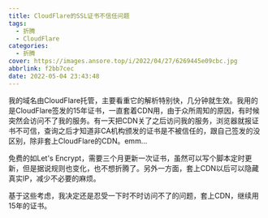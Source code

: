 ```yaml
---
title: CloudFlare的SSL证书不信任问题
tags:
  - 折腾
  - CloudFlare
categories:
  - 折腾
cover: https://images.ansore.top/i/2022/04/27/6269445e09cbc.jpg
abbrlink: f2bb7cec
date: 2022-05-04 23:43:48
---
```


我的域名由CloudFlare托管，主要看重它的解析特别快，几分钟就生效。我用的是CloudFlare签发的15年证书，一直套着CDN用，由于众所周知的原因，有时候突然会访问不了我的服务。有一天把CDN关了之后访问我的服务，浏览器就报证书不可信，查询之后才知道非CA机构颁发的证书是不被信任的，跟自己签发的没区别，除非套上CloudFlare的CDN。emm...

免费的如Let's Encrypt，需要三个月更新一次证书，虽然可以写个脚本定时更新，但是据说规则也变化，也不想折腾了。另外一方面，套上CDN以后可以隐藏真实IP，减少不必要的麻烦。

基于这些考虑，我决定还是忍受一下时不时访问不了的问题，套上CDN，继续用15年的证书。


